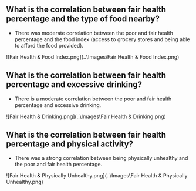 ## What is the correlation between fair health percentage and the type of food nearby?
  - There was moderate correlation between the poor and fair health percentage and the food index (access to grocery stores and being able to afford the food provided). 
  
 ![Fair Health & Food Index.png](..\Images\Fair Health & Food Index.png)
 
## What is the correlation between fair health percentage and excessive drinking?
  - There is a moderate correlation between the poor and fair health percentage and excessive drinking.
  
  ![Fair Health & Drinking.png](..\Images\Fair Health & Drinking.png)
 
## What is the correlation between fair health percentage and physical activity?
  - There was a strong correlation between being physically unhealthy and the poor and fair health percentage. 

![Fair Health & Physically Unhealthy.png](..\Images\Fair Health & Physically Unhealthy.png)
